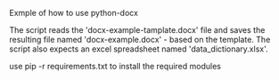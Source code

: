 Exmple of how to use python-docx

The script reads the 'docx-example-tamplate.docx' file and saves the resulting file named 'docx-example.docx' - based on the template.  The script also expects an excel spreadsheet named 'data_dictionary.xlsx'.

use pip -r requirements.txt to install the required modules
